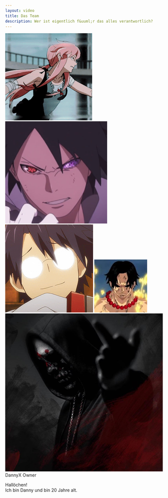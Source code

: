 ```yaml
---
layout: video
title: Das Team
description: Wer ist eigentlich f&uuml;r das alles verantwortlich?
---
```

<div class="team-section">
    <div class="ps">
        <a href="#"><img src="assets/images/danny.gif" alt="dannyx"></a>
        <a href="#"><img src="assets/images/kyuubi.png" alt="kyuubi"></a>
        <a href="#"><img src="assets/images/nutolf.gif" alt="nutolf"></a>
        <a href="#"><img src="assets/images/ayyoub.png" alt="ayyoub"></a>
        <a href="#"><img src="assets/images/meverik.png" alt="meveric"></a>
    </div>
    <div class="section" id="p1">
        <span class="name">DannyX</span>
        <span class="name">Owner</span>
        <span class="border"></span>
        <p>Hallöchen!<br>
        Ich bin Danny und bin 20 Jahre alt.</p>
    </div>
</div>